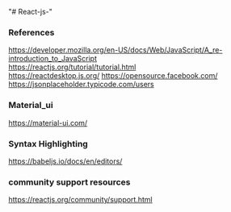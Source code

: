 "# React-js-" 

### References 
https://developer.mozilla.org/en-US/docs/Web/JavaScript/A_re-introduction_to_JavaScript \
https://reactjs.org/tutorial/tutorial.html \
https://reactdesktop.js.org/
https://opensource.facebook.com/
https://jsonplaceholder.typicode.com/users

### Material_ui
https://material-ui.com/

### Syntax Highlighting
https://babeljs.io/docs/en/editors/


### community support resources
https://reactjs.org/community/support.html
